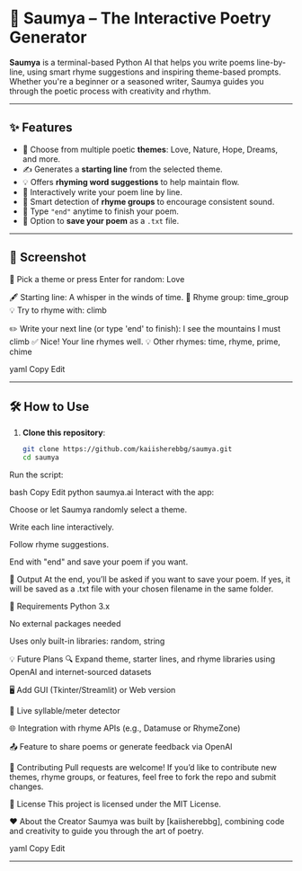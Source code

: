 # 🌸 Saumya – The Interactive Poetry Generator

**Saumya** is a terminal-based Python AI that helps you write poems line-by-line, using smart rhyme suggestions and inspiring theme-based prompts. Whether you're a beginner or a seasoned writer, Saumya guides you through the poetic process with creativity and rhythm.

---

## ✨ Features

- 🎨 Choose from multiple poetic **themes**: Love, Nature, Hope, Dreams, and more.
- ✍️ Generates a **starting line** from the selected theme.
- 💡 Offers **rhyming word suggestions** to help maintain flow.
- 🔁 Interactively write your poem line by line.
- 🧠 Smart detection of **rhyme groups** to encourage consistent sound.
- 🛑 Type `"end"` anytime to finish your poem.
- 💾 Option to **save your poem** as a `.txt` file.

---

## 📸 Screenshot

🎨 Pick a theme or press Enter for random: Love

🖋️ Starting line: A whisper in the winds of time.
🎵 Rhyme group: time_group
💡 Try to rhyme with: climb

✏️ Write your next line (or type 'end' to finish): I see the mountains I must climb
✅ Nice! Your line rhymes well.
💡 Other rhymes: time, rhyme, prime, chime

yaml
Copy
Edit

---

## 🛠️ How to Use

1. **Clone this repository**:
   ```bash
   git clone https://github.com/kaiisherebbg/saumya.git
   cd saumya
Run the script:

bash
Copy
Edit
python saumya.ai
Interact with the app:

Choose or let Saumya randomly select a theme.

Write each line interactively.

Follow rhyme suggestions.

End with "end" and save your poem if you want.

📁 Output
At the end, you’ll be asked if you want to save your poem. If yes, it will be saved as a .txt file with your chosen filename in the same folder.

🔧 Requirements
Python 3.x

No external packages needed

Uses only built-in libraries: random, string

💡 Future Plans
🔍 Expand theme, starter lines, and rhyme libraries using OpenAI and internet-sourced datasets

🖥️ Add GUI (Tkinter/Streamlit) or Web version

🎼 Live syllable/meter detector

🌐 Integration with rhyme APIs (e.g., Datamuse or RhymeZone)

📤 Feature to share poems or generate feedback via OpenAI

🤝 Contributing
Pull requests are welcome! If you’d like to contribute new themes, rhyme groups, or features, feel free to fork the repo and submit changes.

📜 License
This project is licensed under the MIT License.

❤️ About the Creator
Saumya was built by [kaiisherebbg], combining code and creativity to guide you through the art of poetry.

yaml
Copy
Edit

---
